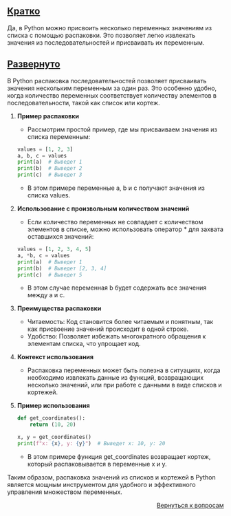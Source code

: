 ## <u>Кратко</u>

Да, в Python можно присвоить несколько переменных значениям из списка с помощью распаковки. Это позволяет легко
извлекать значения из последовательностей и присваивать их переменным.

## <u>Развернуто</u>

В Python распаковка последовательностей позволяет присваивать значения нескольким переменным за один раз. Это особенно
удобно, когда количество переменных соответствует количеству элементов в последовательности, такой как список
или кортеж.

1. **Пример распаковки**
    - Рассмотрим простой пример, где мы присваиваем значения из списка переменным:
    ```Python
    values = [1, 2, 3]
    a, b, c = values
    print(a)  # Выведет 1
    print(b)  # Выведет 2
    print(c)  # Выведет 3
    ```
    - В этом примере переменные a, b и c получают значения из списка values.

2. **Использование с произвольным количеством значений**
    - Если количество переменных не совпадает с количеством элементов в списке, можно использовать оператор * для
      захвата оставшихся значений:
    ```Python
    values = [1, 2, 3, 4, 5]
    a, *b, c = values
    print(a)  # Выведет 1
    print(b)  # Выведет [2, 3, 4]
    print(c)  # Выведет 5
    ```
    - В этом случае переменная b будет содержать все значения между a и c.

3. **Преимущества распаковки**
    - Читаемость: Код становится более читаемым и понятным, так как присвоение значений происходит в одной строке.
    - Удобство: Позволяет избежать многократного обращения к элементам списка, что упрощает код.

4. **Контекст использования**
    - Распаковка переменных может быть полезна в ситуациях, когда необходимо извлекать данные из функций,
      возвращающих несколько значений, или при работе с данными в виде списков и кортежей.

5. **Пример использования**
    ```Python
    def get_coordinates():
        return (10, 20)

    x, y = get_coordinates()
    print(f"x: {x}, y: {y}")  # Выведет x: 10, y: 20
    ```
    - В этом примере функция get_coordinates возвращает кортеж, который распаковывается в переменные x и y.

Таким образом, распаковка значений из списков и кортежей в Python является мощным инструментом для удобного и
эффективного управления множеством переменных.

<div align="right">

[Вернуться к вопросам](../Вопросы.md)

</div>
